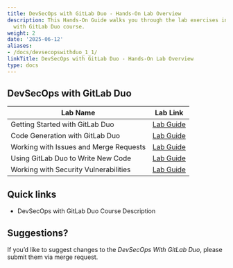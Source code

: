 ```yaml
---
title: DevSecOps with GitLab Duo - Hands-On Lab Overview
description: This Hands-On Guide walks you through the lab exercises in the DevSecOps
  with GitLab Duo course.
weight: 2
date: '2025-06-12'
aliases:
- /docs/devsecopswithduo_1_1/
linkTitle: DevSecOps with GitLab Duo - Hands-On Lab Overview
type: docs
---
```


## DevSecOps with GitLab Duo

| Lab Name | Lab Link |
|-----------|------------|
| Getting Started with GitLab Duo | [Lab Guide](/handbook/customer-success/professional-services-engineering/education-services/devsecopswithduolab1) |
| Code Generation with GitLab Duo | [Lab Guide](/handbook/customer-success/professional-services-engineering/education-services/devsecopswithduolab2) |
| Working with Issues and Merge Requests | [Lab Guide](/handbook/customer-success/professional-services-engineering/education-services/devsecopswithduolab3) |
| Using GitLab Duo to Write New Code | [Lab Guide](/handbook/customer-success/professional-services-engineering/education-services/devsecopswithduolab4) |
| Working with Security Vulnerabilities | [Lab Guide](/handbook/customer-success/professional-services-engineering/education-services/devsecopswithduolab5) |

## Quick links

* DevSecOps with GitLab Duo Course Description

## Suggestions?

If you’d like to suggest changes to the *DevSecOps With GitLab Duo*, please submit them via merge request.
